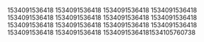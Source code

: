 1534091536418
1534091536418
1534091536418
1534091536418
1534091536418
1534091536418
1534091536418
1534091536418
1534091536418
1534091536418
1534091536418
1534091536418
1534091536418
1534091536418
15340915364181534105760738